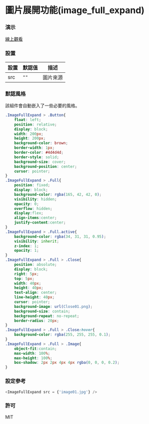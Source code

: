 圖片展開功能(image_full_expand)
=========================
### 演示
[線上觀看](http://virtools.github.io/reactjs_image_full_expand/v0/index.html)
### 設置
|設置|默認值|描述|
|---|---|---|
|src|`""`|圖片來源|
### 默認風格
該組件會自動嵌入了一些必要的風格。
```css
.ImageFullExpand > .Button{
    float: left;
    position: relative;
    display: block;
    width: 200px;
    height: 200px;
    background-color: brown;
    border-width: 1px;
    border-color: #4d4d4d;
    border-style: solid;    
    background-size: cover;
    background-position: center;
    cursor: pointer;
}
.ImageFullExpand > .Full{
    position: fixed;    
    display: block;
    background-color: rgba(165, 42, 42, 0);
    visibility: hidden;
    opacity: 0;
    overflow: hidden;
    display:flex;
    align-items:center;
    justify-content:center;
}
.ImageFullExpand > .Full.active{ 
    background-color: rgba(34, 31, 31, 0.95);
    visibility: inherit;
    z-index: 1;
    opacity: 1;
}
.ImageFullExpand > .Full > .Close{ 
    position: absolute;    
    display: block;
    right: 5px;
    top: 5px;
    width: 40px;
    height: 40px;
    text-align: center;
    line-height: 40px;
    cursor: pointer;
    background-image: url(Close01.png);
    background-size: contain;
    background-repeat: no-repeat;
    border-radius: 20px;
}
.ImageFullExpand > .Full > .Close:hover{ 
    background-color: rgba(255, 255, 255, 0.1);
}
.ImageFullExpand > .Full > .Image{ 
    object-fit:contain;
    max-width: 100%;
    max-height: 100%;
    box-shadow: 2px 2px 4px 4px rgba(0, 0, 0, 0.2);
}
```
### 設定參考
```javascript
<ImageFullExpand src = {'image01.jpg'} />
```
### 許可

MIT
